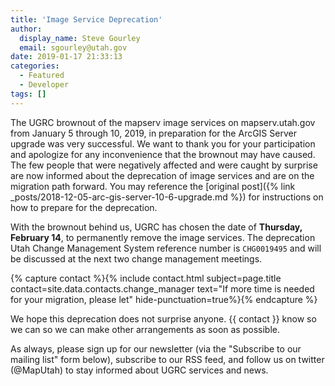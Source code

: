 ```yaml
---
title: 'Image Service Deprecation'
author:
  display_name: Steve Gourley
  email: sgourley@utah.gov
date: 2019-01-17 21:33:13
categories:
  - Featured
  - Developer
tags: []
---
```


The UGRC brownout of the mapserv image services on mapserv.utah.gov from January 5 through 10, 2019, in preparation for the ArcGIS Server upgrade was very successful. We want to thank you for your participation and apologize for any inconvenience that the brownout may have caused. The few people that were negatively affected and were caught by surprise are now informed about the deprecation of image services and are on the migration path forward. You may reference the [original post]({% link _posts/2018-12-05-arc-gis-server-10-6-upgrade.md %}) for instructions on how to prepare for the deprecation.

With the brownout behind us, UGRC has chosen the date of **Thursday, February 14**, to permanently remove the image services. The deprecation Utah Change Management System reference number is `CHG0019495` and will be discussed at the next two change management meetings.

{% capture contact %}{% include contact.html subject=page.title contact=site.data.contacts.change_manager text="If more time is needed for your migration, please let" hide-punctuation=true%}{% endcapture %}

We hope this deprecation does not surprise anyone. {{ contact }} know so we can so we can make other arrangements as soon as possible.

As always, please sign up for our newsletter (via the "Subscribe to our mailing list" form below), subscribe to our RSS feed, and follow us on twitter (@MapUtah) to stay informed about UGRC services and news.
